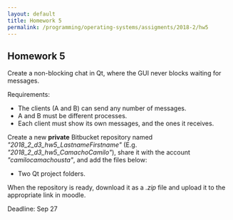 ```yaml
---
layout: default
title: Homework 5
permalink: /programming/operating-systems/assigments/2018-2/hw5
---
```


## Homework 5

Create a non-blocking chat in Qt, where the GUI never blocks waiting for messages.

Requirements:

* The clients (A and B) can send any number of messages.
* A and B must be different processes.
* Each client must show its own messages, and the ones it receives.

Create a new **private** Bitbucket repository named *"2018_2_d3_hw5_LastnameFirstname"* (E.g. *"2018_2_d3_hw5_CamachoCamilo"*), share it with the account *"camilocamachousta"*, and add the files below:

* Two Qt project folders.

When the repository is ready, download it as a *.zip* file and upload it to the appropriate link in moodle.

Deadline: Sep 27
